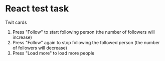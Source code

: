 # React test task

Twit cards

1. Press "Follow" to start following person (the number of followers will
   increase)
2. Press "Follow" again to stop following the followed person (the number of
   followers will decrease)
3. Press "Load more" to load more people
